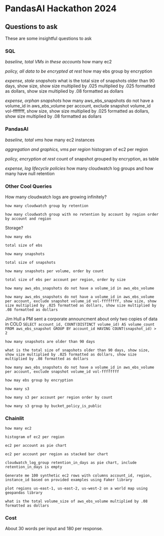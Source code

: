# PandasAI Hackathon 2024

## Questions to ask

These are some insightful questions to ask

### SQL

_baseline, total VMs in these accounts_
how many ec2

_policy, all data to be encrypted at rest_
how may ebs group by encryption
  
_expense, stale snapshots_
what is the total size of snapshots older than 90 days, show size, show size multiplied by .025 multiplied by .025 formatted as dollars, show size multiplied by .08 formatted as dollars

_expense, orphan snapshots_
how many aws_ebs_snapshots do not have a volume_id in aws_ebs_volume per account, exclude snapshot volume_id vol-ffffffff, show size, show size multiplied by .025 formatted as dollars, show size multiplied by .08 formatted as dollars


### PandasAI

_baseline, total vms_
how many ec2 instances

_aggregation and graphics, vms per region_
histogram of ec2 per region

_policy, encryption at rest_
count of snapshot grouped by encryption, as table

_expense, log lifecycle policies_
how many cloudwatch log groups and how many have null retention




### Other Cool Queries

How many cloudwatch logs are growing infinitely?

`how many cloudwatch group by retention`

`how many cloudwatch group with no retention by account by region order by account and region`

Storage?

`how many ebs`

`total size of ebs`

`how many snapshots`

`total size of snapshots`

`how many snapshots per volume, order by count`

`total size of ebs per account per region, order by size`

`how many aws_ebs_snapshots do not have a volume_id in aws_ebs_volume`

`how many aws_ebs_snapshots do not have a volume_id in aws_ebs_volume per account, exclude snapshot volume_id vol-ffffffff, show size, show size multiplied by .025 formatted as dollars, show size multiplied by .08 formatted as dollars`

Jim Hull a PM sent a corporate announcment about only two copies of data in COLO
`SELECT account_id, COUNT(DISTINCT volume_id) AS volume_count FROM aws_ebs_snapshot GROUP BY account_id HAVING COUNT(snapshot_id) > 2 `

`how many snapshots are older than 90 days`

`what is the total size of snapshots older than 90 days, show size, show size multiplied by .025 formatted as dollars, show size multiplied by .08 formatted as dollars`

`how many aws_ebs_snapshots do not have a volume_id in aws_ebs_volume per account, exclude snapshot volume_id vol-ffffffff`

`how may ebs group by encryption`

`how many s3`

`how many s3 per account per region order by count`

`how many s3 group by bucket_policy_is_public`



### Chainlit

`how many ec2`

`histogram of ec2 per region`

`ec2 per account as pie chart`

`ec2 per account per region as stacked bar chart`

`cloudwatch_log_group retention_in_days as pie chart, include retention_in_days is empty`

`Generate me 100 synthetic ec2 rows with columns account_id, region, instance_id based on provided examples using Faker library`

`plot regions us-east-1, us-east-2, us-west-2 on a world map using geopandas library`

`what is the total volume_size of aws_ebs_volume multiplied by .08 formatted as dollars`


### Cost
About 30 words per input and 180 per response.